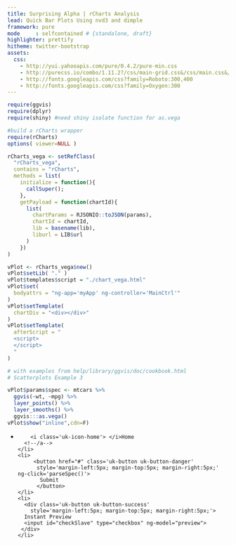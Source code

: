 ```yaml
---
title: Surprising Alpha | rCharts Analysis
lead: Quick Bar Plots Using nvd3 and dimple
framework: pure
mode     : selfcontained # {standalone, draft}
highlighter: prettify
hitheme: twitter-bootstrap
assets:
  css:
    - http://yui.yahooapis.com/pure/0.4.2/pure-min.css
    - http://purecss.io/combo/1.11.2?/css/main-grid.css&/css/main.css&/css/home.css&/css/rainbow/baby-blue.css
    - http://fonts.googleapis.com/css?family=Roboto:300,400
    - http://fonts.googleapis.com/css?family=Oxygen:300
---
```





```r
require(ggvis)
require(dplyr)
require(shiny) #need shiny isolate function for as.vega

#build a rCharts wrapper
require(rCharts)
options( viewer=NULL )
```


```r
rCharts_vega <- setRefClass(
  "rCharts_vega",
  contains = "rCharts",
  methods = list(
    initialize = function(){
      callSuper(); 
    },
    getPayload = function(chartId){
      list(
        chartParams = RJSONIO::toJSON(params),
        chartId = chartId,
        lib = basename(lib), 
        liburl = LIB$url
      )
    })
)

vPlot <- rCharts_vega$new()
vPlot$setLib( "." )
vPlot$templates$script = "./chart_vega.html"
vPlot$set(
  bodyattrs = "ng-app='myApp' ng-controller='MainCtrl'"
)
vPlot$setTemplate(
  chartDiv = "<div></div>"
)
vPlot$setTemplate(
  afterScript = "
  <script>
  </script>     
  "
)
```


```r
# with examples from help/library/ggvis/doc/cookbook.html
# Scatterplots Example 3

vPlot$params$spec <- mtcars %>% 
  ggvis(~wt, ~mpg) %>%
  layer_points() %>%
  layer_smooths() %>%
  ggvis:::as.vega()
vPlot$show("inline",cdn=F)
```


<div></div>
    <nav class="uk-navbar">
      <ul class="uk-navbar-nav">
     <li>
      <!--a href="/index.html"-->
         
        <i class='uk-icon-home'> </i>Home
      <!--/a-->
    </li>
    <li>
         <button href="#" class='uk-button uk-button-danger' 
          style='margin-left:5px; margin-top:5px; margin-right:5px;' ng-click='parseSpec()'>
           Submit
          </button>
    </li>
    <li>
      <div class='uk-button uk-button-success' 
        style='margin-left:5px; margin-top:5px; margin-right:5px;'>
      Instant Preview
      <input id="checkSlave" type="checkbox" ng-model="preview">
     </div>
    </li>
  </ul>
    </nav>
        <div class="uk-grid">
  <div id='editor' ng-model='exampleCode' ui-ace="aceOptions">
  </div><br/>
   <div id='vis'>
     
   </div>
   
   <script>
    var lodash = angular.module('lodash', []);
    lodash.factory('_', function () {
      return window._;
      });
    
    var params = {
 "dom": "chart197447687443",
"width":    800,
"height":    400,
"bodyattrs": "ng-app='myApp' ng-controller='MainCtrl'",
"spec": {
 "data": [
 {
 "name": "mtcars0",
"format": {
 "type": "csv",
"parse": {
 "wt": "number",
"mpg": "number" 
} 
},
"values": "\"wt\",\"mpg\"\n2.62,21\n2.875,21\n2.32,22.8\n3.215,21.4\n3.44,18.7\n3.46,18.1\n3.57,14.3\n3.19,24.4\n3.15,22.8\n3.44,19.2\n3.44,17.8\n4.07,16.4\n3.73,17.3\n3.78,15.2\n5.25,10.4\n5.424,10.4\n5.345,14.7\n2.2,32.4\n1.615,30.4\n1.835,33.9\n2.465,21.5\n3.52,15.5\n3.435,15.2\n3.84,13.3\n3.845,19.2\n1.935,27.3\n2.14,26\n1.513,30.4\n3.17,15.8\n2.77,19.7\n3.57,15\n2.78,21.4" 
},
{
 "name": "mtcars0/smooth1",
"format": {
 "type": "csv",
"parse": {
 "pred_": "number",
"resp_": "number" 
} 
},
"values": "\"pred_\",\"resp_\"\n1.513,32.08897233857\n1.56250632911392,31.6878645869701\n1.61201265822785,31.2816303797919\n1.66151898734177,30.8703709543688\n1.7110253164557,30.4541875480347\n1.76053164556962,30.0331813981232\n1.81003797468354,29.6074537419678\n1.85954430379747,29.1771058169022\n1.90905063291139,28.7422388602601\n1.95855696202532,28.3001719301537\n2.00806329113924,27.834621969428\n2.05756962025316,27.3476575600419\n2.10707594936709,26.84497968394\n2.15658227848101,26.3322893230667\n2.20608860759494,25.8152874593666\n2.25559493670886,25.2996750747841\n2.30510126582278,24.7911531512637\n2.35460759493671,24.29542267075\n2.40411392405063,23.8181846151875\n2.45362025316456,23.3651399665205\n2.50312658227848,22.955253039598\n2.55263291139241,22.6138488714952\n2.60213924050633,22.3275852300224\n2.65164556962025,22.0817586181852\n2.70115189873418,21.8616655389892\n2.7506582278481,21.65260249544\n2.80016455696203,21.4398659905432\n2.84967088607595,21.2087525273044\n2.89917721518987,20.953335722037\n2.9486835443038,20.7158424594628\n2.99818987341772,20.4957065225374\n3.04769620253165,20.2829337645837\n3.09720253164557,20.0675300389245\n3.14670886075949,19.8395011988825\n3.19621518987342,19.5888530977805\n3.24572151898734,19.2971559094315\n3.29522784810127,18.9444093670088\n3.34473417721519,18.5670026794964\n3.39424050632911,18.2056968860288\n3.44374683544304,17.9009022641924\n3.49325316455696,17.620602502374\n3.54275949367089,17.3400153015964\n3.59226582278481,17.079077805285\n3.64177215189873,16.8175887231322\n3.69127848101266,16.5575726926136\n3.74078481012658,16.3083303048321\n3.79029113924051,16.0791621508901\n3.83979746835443,15.8793688218903\n3.88930379746835,15.7018119854881\n3.93881012658228,15.5259429561214\n3.9883164556962,15.3517253848296\n4.03782278481013,15.1793328075288\n4.08732911392405,15.0089387601353\n4.13683544303798,14.8407167785652\n4.1863417721519,14.6748403987346\n4.23584810126582,14.5114831565596\n4.28535443037975,14.3508185879563\n4.33486075949367,14.193020228841\n4.3843670886076,14.0382616151298\n4.43387341772152,13.8867162827388\n4.48337974683544,13.7385577675841\n4.53288607594937,13.5939596055819\n4.58239240506329,13.4530953326483\n4.63189873417722,13.3161384846995\n4.68140506329114,13.1832625976516\n4.73091139240506,13.0546412074207\n4.78041772151899,12.930447849923\n4.82992405063291,12.8108560610747\n4.87943037974684,12.6960393767918\n4.92893670886076,12.5861713329905\n4.97844303797468,12.4814254655869\n5.02794936708861,12.3819753104973\n5.07745569620253,12.2879944036376\n5.12696202531646,12.1996562809241\n5.17646835443038,12.117134478273\n5.2259746835443,12.0406025316002\n5.27548101265823,11.9702339768221\n5.32498734177215,11.9062023498547\n5.37449367088608,11.8486811866141\n5.424,11.7978440230166" 
},
{
 "name": "scale/x",
"format": {
 "type": "csv",
"parse": {
 "domain": "number" 
} 
},
"values": "\"domain\"\n1.31745\n5.61955" 
},
{
 "name": "scale/y",
"format": {
 "type": "csv",
"parse": {
 "domain": "number" 
} 
},
"values": "\"domain\"\n9.225\n35.075" 
} 
],
"scales": [
 {
 "name": "x",
"domain": {
 "data": "scale/x",
"field": "data.domain" 
},
"zero": false,
"nice": false,
"clamp": false,
"range": "width" 
},
{
 "name": "y",
"domain": {
 "data": "scale/y",
"field": "data.domain" 
},
"zero": false,
"nice": false,
"clamp": false,
"range": "height" 
} 
],
"marks": [
 {
 "type": "symbol",
"properties": {
 "update": {
 "fill": {
 "value": "#000000" 
},
"size": {
 "value":     50 
},
"x": {
 "scale": "x",
"field": "data.wt" 
},
"y": {
 "scale": "y",
"field": "data.mpg" 
} 
},
"ggvis": {
 "data": {
 "value": "mtcars0" 
} 
} 
},
"from": {
 "data": "mtcars0" 
} 
},
{
 "type": "line",
"properties": {
 "update": {
 "stroke": {
 "value": "#000000" 
},
"strokeWidth": {
 "value":      2 
},
"x": {
 "scale": "x",
"field": "data.pred_" 
},
"y": {
 "scale": "y",
"field": "data.resp_" 
},
"fill": {
 "value": "transparent" 
} 
},
"ggvis": {
 "data": {
 "value": "mtcars0/smooth1" 
} 
} 
},
"from": {
 "data": "mtcars0/smooth1" 
} 
} 
],
"width":    600,
"height":    400,
"legends": [],
"axes": [
 {
 "type": "x",
"scale": "x",
"orient": "bottom",
"layer": "back",
"grid": true,
"title": "wt" 
},
{
 "type": "y",
"scale": "y",
"orient": "left",
"layer": "back",
"grid": true,
"title": "mpg" 
} 
],
"padding": null,
"ggvis_opts": {
 "width":    600,
"height":    400,
"keep_aspect": false,
"resizable": true,
"padding": {},
"duration":    250,
"renderer": "svg",
"hover_duration":      0 
},
"handlers": null 
},
"id": "chart197447687443" 
}
    var myApp = angular.module('myApp', ['ui.ace', 'lodash'], 
      function($locationProvider){
        $locationProvider.html5Mode(true);
      }
    )
      
    // parse a spec and create a visualization view
    function parse(spec) {
      return vg.parse.spec(spec, function(chart){
        chart({el:'#vis'}).update(); 
      })
    }
    
    
    myApp.controller('MainCtrl', function($scope, $http, $location){  
      $scope.preview = true
      $scope.exampleCode = js_beautify(JSON.stringify(params.spec))
      
      $scope.aceOptions = {
        theme: 'solarized_light',
        mode: 'json',
        useWrapMode : true
      }
      
      $scope.parseSpec = function(){
        parse(JSON.parse($scope.exampleCode))
      }
      
      $scope.$watch('exampleCode', _.debounce(function(newCode){
        $scope.exampleCode = newCode
        if ($scope.preview){
          $scope.parseSpec()
        }
      }, 3000))
    })
   </script>

